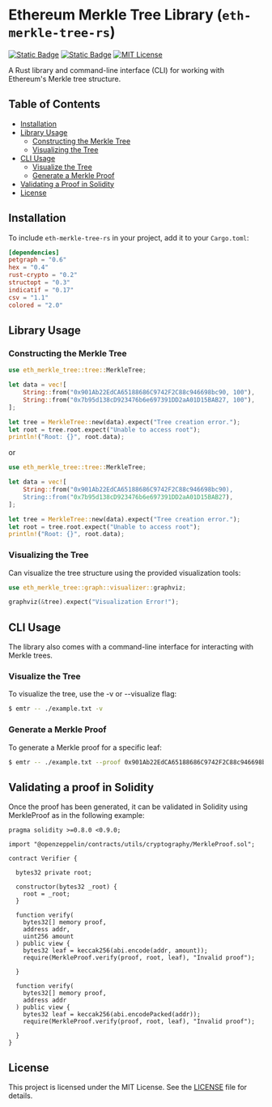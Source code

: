 # Ethereum Merkle Tree Library (`eth-merkle-tree-rs`)
[![Static Badge](https://img.shields.io/badge/crates.io-black?logo=rust&labelColor=blue&link=https%3A%2F%2Fcrates.io%2Fcrates%2Feth_merkle_tree)](https://crates.io/crates/eth_merkle_tree)
[![Static Badge](https://img.shields.io/badge/Docs-black?logo=rust&labelColor=black&link=https%3A%2F%2Fdocs.rs%2Feth_merkle_tree%2F)](https://docs.rs/eth_merkle_tree/)
[![MIT License](https://img.shields.io/badge/License-MIT-green.svg)](https://choosealicense.com/licenses/mit/)

A Rust library and command-line interface (CLI) for working with Ethereum's Merkle tree structure.

## Table of Contents

- [Installation](#installation)
- [Library Usage](#library-usage)
    - [Constructing the Merkle Tree](#constructing-the-merkle-tree)
    - [Visualizing the Tree](#visualizing-the-tree)
- [CLI Usage](#cli-usage)
    - [Visualize the Tree](#visualize-the-tree)
    - [Generate a Merkle Proof](#generate-a-merkle-proof)
-  [Validating a Proof in Solidity](#validating-a-proof-in-solidity) 
-  [License](#license)

## Installation

To include `eth-merkle-tree-rs` in your project, add it to your `Cargo.toml`:

```toml
[dependencies]
petgraph = "0.6"
hex = "0.4"
rust-crypto = "0.2"
structopt = "0.3"
indicatif = "0.17"
csv = "1.1"
colored = "2.0"
```

## Library Usage

### Constructing the Merkle Tree

```rust
use eth_merkle_tree::tree::MerkleTree;

let data = vec![
    String::from("0x901Ab22EdCA65188686C9742F2C88c946698bc90, 100"),
    String::from("0x7b95d138cD923476b6e697391DD2aA01D15BAB27, 100"),
];

let tree = MerkleTree::new(data).expect("Tree creation error.");
let root = tree.root.expect("Unable to access root");
println!("Root: {}", root.data);

```
or

```rust
use eth_merkle_tree::tree::MerkleTree;

let data = vec![
    String::from("0x901Ab22EdCA65188686C9742F2C88c946698bc90),
    String::from("0x7b95d138cD923476b6e697391DD2aA01D15BAB27),
];

let tree = MerkleTree::new(data).expect("Tree creation error.");
let root = tree.root.expect("Unable to access root");
println!("Root: {}", root.data);

```

### Visualizing the Tree

Can visualize the tree structure using the provided visualization tools:

```rust
use eth_merkle_tree::graph::visualizer::graphviz;

graphviz(&tree).expect("Visualization Error!");
```


## CLI Usage

The library also comes with a command-line interface for interacting with Merkle trees.

### Visualize the Tree

To visualize the tree, use the -v or --visualize flag:


```bash
$ emtr -- ./example.txt -v
```

### Generate a Merkle Proof

To generate a Merkle proof for a specific leaf:

```bash
$ emtr -- ./example.txt --proof 0x901Ab22EdCA65188686C9742F2C88c946698bc90
```

## Validating a proof in Solidity 

Once the proof has been generated, it can be validated in Solidity using MerkleProof as in the following example:

```solidity
pragma solidity >=0.8.0 <0.9.0;

import "@openzeppelin/contracts/utils/cryptography/MerkleProof.sol";

contract Verifier {

  bytes32 private root;

  constructor(bytes32 _root) {
    root = _root;
  }

  function verify(
    bytes32[] memory proof,
    address addr,
    uint256 amount
  ) public view {
    bytes32 leaf = keccak256(abi.encode(addr, amount));
    require(MerkleProof.verify(proof, root, leaf), "Invalid proof");

  }

  function verify(
    bytes32[] memory proof,
    address addr
  ) public view {
    bytes32 leaf = keccak256(abi.encodePacked(addr));
    require(MerkleProof.verify(proof, root, leaf), "Invalid proof");

  }
}
```

## License

This project is licensed under the MIT License. See the [LICENSE](LICENSE) file for details.
